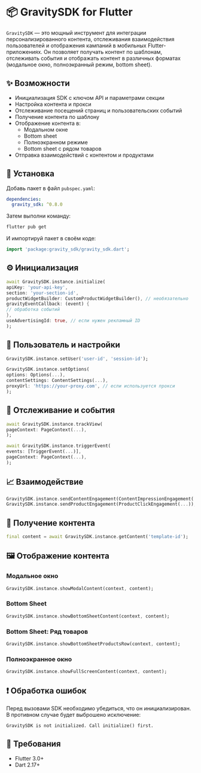 # 📦 GravitySDK for Flutter

`GravitySDK` — это мощный инструмент для интеграции персонализированного контента, отслеживания взаимодействия пользователей и отображения кампаний в мобильных Flutter-приложениях. Он позволяет получать контент по шаблонам, отслеживать события и отображать контент в различных форматах (модальное окно, полноэкранный режим, bottom sheet).

## ✨ Возможности

- Инициализация SDK с ключом API и параметрами секции
- Настройка контента и прокси
- Отслеживание посещений страниц и пользовательских событий
- Получение контента по шаблону
- Отображение контента в:
    - Модальном окне
    - Bottom sheet
    - Полноэкранном режиме
    - Bottom sheet с рядом товаров
- Отправка взаимодействий с контентом и продуктами

## 🚀 Установка

Добавь пакет в файл `pubspec.yaml`:

```yaml
dependencies:
  gravity_sdk: ^0.8.0
```

Затем выполни команду:

```bash
flutter pub get
```

И импортируй пакет в своём коде:

```dart
import 'package:gravity_sdk/gravity_sdk.dart';
```

## ⚙️ Инициализация

```dart
await GravitySDK.instance.initialize(
apiKey: 'your-api-key',
section: 'your-section-id',
productWidgetBuilder: CustomProductWidgetBuilder(), // необязательно
gravityEventCallback: (event) {
// обработка событий
},
useAdvertisingId: true, // если нужен рекламный ID
);
```

## 🧑 Пользователь и настройки

```dart
GravitySDK.instance.setUser('user-id', 'session-id');

GravitySDK.instance.setOptions(
options: Options(...),
contentSettings: ContentSettings(...),
proxyUrl: 'https://your-proxy.com', // если используется прокси
);
```

## 📄 Отслеживание и события

```dart
await GravitySDK.instance.trackView(
pageContext: PageContext(...),
);

await GravitySDK.instance.triggerEvent(
events: [TriggerEvent(...)],
pageContext: PageContext(...),
);
```

## 📈 Взаимодействие

```dart
GravitySDK.instance.sendContentEngagement(ContentImpressionEngagement(...));
GravitySDK.instance.sendProductEngagement(ProductClickEngagement(...));
```

## 🧩 Получение контента

```dart
final content = await GravitySDK.instance.getContent('template-id');
```

## 🖼️ Отображение контента

### Модальное окно

```dart
GravitySDK.instance.showModalContent(context, content);
```

### Bottom Sheet

```dart
GravitySDK.instance.showBottomSheetContent(context, content);
```

### Bottom Sheet: Ряд товаров

```dart
GravitySDK.instance.showBottomSheetProductsRow(context, content);
```

### Полноэкранное окно

```dart
GravitySDK.instance.showFullScreenContent(context, content);
```

## ❗ Обработка ошибок

Перед вызовами SDK необходимо убедиться, что он инициализирован. В противном случае будет выброшено исключение:

```
GravitySDK is not initialized. Call initialize() first.
```

## 📌 Требования

- Flutter 3.0+
- Dart 2.17+


